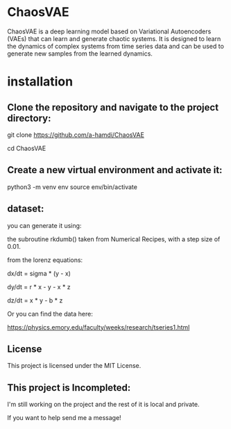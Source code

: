 # ChaosVAE
ChaosVAE is a deep learning model based on Variational Autoencoders (VAEs) that can learn and generate chaotic systems. It is designed to learn the dynamics of complex systems from time series data and can be used to generate new samples from the learned dynamics.

# installation
## Clone the repository and navigate to the project directory:

git clone https://github.com/a-hamdi/ChaosVAE

cd ChaosVAE
## Create a new virtual environment and activate it:

python3 -m venv env
source env/bin/activate

## dataset:
you can generate it using:

the subroutine rkdumb() taken from Numerical Recipes, with a step size of 0.01.

from the lorenz equations:

dx/dt = sigma * (y - x)

dy/dt = r * x - y - x * z

dz/dt = x * y - b * z

Or you can find the data here:

https://physics.emory.edu/faculty/weeks/research/tseries1.html

## License
This project is licensed under the MIT License.

## This project is Incompleted:

I'm still working on the project and the rest of it is local and private.


If you want to help send me a message!
